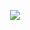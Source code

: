 <p align="center">
<a href="https://git.io/streak-stats"> <img src= "https://streak-stats.demolab.com?user=judemdonahue&theme=black-ice&hide_border=true&date_format=M%20j%5B%2C%20Y%5D"/></a>
</p>

<p align="center">
<a href="https://github.com/judemdonahue/github-readme-stats" <img src= "https://github-readme-stats.vercel.app/api?username=judemdonahue&theme=vue-dark"/></a>
</p>
